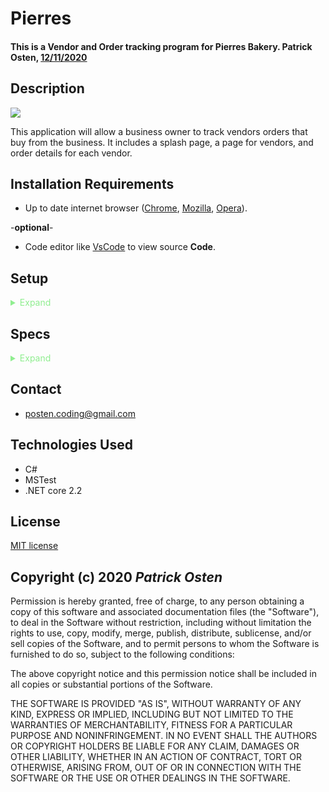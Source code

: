 # Pierres

#### **This is a Vendor and Order tracking program for Pierres Bakery. Patrick Osten, <span style="text-decoration:underline">12/11/2020**

## Description

![](./assets/recording.gif)

This application will allow a business owner to track vendors orders that buy from the business. It includes a splash page, a page for vendors, and order details for each vendor.  

## Installation Requirements

- Up to date internet browser ([Chrome](https://www.google.com/chrome/?brand=CHBD&gclid=Cj0KCQjw28T8BRDbARIsAEOMBcy9jwgkNels1LOSIWTx4sDazLfEgC6PylTug62KqyWPeA0EMyr3254aAjTTEALw_wcB&gclsrc=aw.ds), [Mozilla](https://www.mozilla.org/en-US/firefox/), [Opera](https://www.opera.com/)).
 
 -**optional**- 
- Code editor like [VsCode](https://**Code**.visualstudio.com/download) to view source **Code**.

## Setup
<details>
<summary style = "color:lightgreen">Expand </summary>
<br>

#### From the web
1. Go to this [GitHub Repo Page](https://github.com/POsten040/Pierres).
2. Click the "Code" and click the 'Download zip' option.
3. Unzip the file, navigate to the **Pierres.Tests** directory and in the terminal run : `dotnet restore`
4. To run the tests from the terminal type: `dotnet test`
5. After that is successful navigate to the **Pierres** directory and type in the terminal: `dotnet run`
</details>

## Specs

<details>
<summary style = "color:lightgreen">Expand </summary>
<br>

### Describe
<table>
  <tr>
    <th>Test</th>
    <th>Input</th>
    <th>Expect</th>
  <tr>
    <td>Create instance of Vendor with name, description, and static list of orders</td>
    <td>New Vendor</td>
    <td>New vendor object with public properties</td>
  <tr>
    <td></td>
    <td></td>
    <td></td>
  <tr>
    <td></td>
    <td></td>
    <td></td>
  <tr>
    <td></td>
    <td></td>
    <td></td>
  
</table>
</details>

## Contact 
- posten.coding@gmail.com

## Technologies Used

- C#
- MSTest
- .NET core 2.2

## License

[MIT license](https://opensource.org/licenses/MIT)

## Copyright (c) 2020 **_Patrick Osten_**

Permission is hereby granted, free of charge, to any person obtaining a copy of this software and associated documentation files (the "Software"), to deal in the Software without restriction, including without limitation the rights to use, copy, modify, merge, publish, distribute, sublicense, and/or sell copies of the Software, and to permit persons to whom the Software is furnished to do so, subject to the following conditions:

The above copyright notice and this permission notice shall be included in all copies or substantial portions of the Software.

THE SOFTWARE IS PROVIDED "AS IS", WITHOUT WARRANTY OF ANY KIND, EXPRESS OR IMPLIED, INCLUDING BUT NOT LIMITED TO THE WARRANTIES OF MERCHANTABILITY, FITNESS FOR A PARTICULAR PURPOSE AND NONINFRINGEMENT. IN NO EVENT SHALL THE AUTHORS OR COPYRIGHT HOLDERS BE LIABLE FOR ANY CLAIM, DAMAGES OR OTHER LIABILITY, WHETHER IN AN ACTION OF CONTRACT, TORT OR OTHERWISE, ARISING FROM, OUT OF OR IN CONNECTION WITH THE SOFTWARE OR THE USE OR OTHER DEALINGS IN THE SOFTWARE.